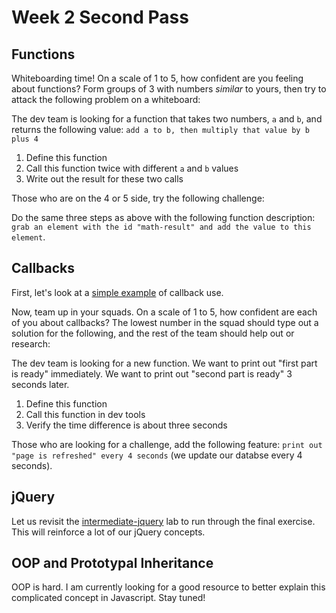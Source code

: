 # Week 2 Second Pass

## Functions

Whiteboarding time!  On a scale of 1 to 5, how confident are you feeling about functions?  Form groups of 3 with numbers *similar* to yours, then try to attack the following problem on a whiteboard:

The dev team is looking for a function that takes two numbers, `a` and `b`, and returns the following value: `add a to b, then multiply that value by b plus 4`

1. Define this function
2. Call this function twice with different `a` and `b` values
3. Write out the result for these two calls

Those who are on the 4 or 5 side, try the following challenge:

Do the same three steps as above with the following function description: `grab an element with the id "math-result" and add the value to this element`.

## Callbacks

First, let's look at a [simple example](http://dreamerslab.com/blog/en/javascript-callbacks/) of callback use.

Now, team up in your squads.  On a scale of 1 to 5, how confident are each of you about callbacks?  The lowest number in the squad should type out a solution for the following, and the rest of the team should help out or research:

The dev team is looking for a new function.  We want to print out "first part is ready" immediately.  We want to print out "second part is ready" 3 seconds later.

1. Define this function
2. Call this function in dev tools
3. Verify the time difference is about three seconds

Those who are looking for a challenge, add the following feature: `print out "page is refreshed" every 4 seconds` (we update our databse every 4 seconds).

## jQuery

Let us revisit the [intermediate-jquery](https://github.com/den-materials/intermediate-jquery) lab to run through the final exercise.  This will reinforce a lot of our jQuery concepts.

## OOP and Prototypal Inheritance

OOP is hard.  I am currently looking for a good resource to better explain this complicated concept in Javascript.  Stay tuned!
